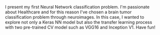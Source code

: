 I present my first Neural Network classification problem. I'm passionate about Healthcare and for this reason I've chosen a brain tumor classification problem through neuroimages. In this case, I wanted to explore not only a Keras NN model but also the transfer learning process with two pre-trained CV model such as VGG16 and Inception V1. Have fun!
